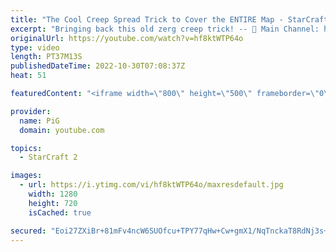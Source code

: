 ```yaml
---
title: "The Cool Creep Spread Trick to Cover the ENTIRE Map - StarCraft 2"
excerpt: "Bringing back this old zerg creep trick! -- 🐷 Main Channel: https://www.youtube.com/user/PiGstarcraft 🐷 Second Channel for Learning StarCraft 2: https://www.youtube.com/c/PiGRandom -- 🐷 Watch live at https://www.twitch.tv/x5_pig 🐷 Support PiG: https://www.patreon.com/PiGSC2 🐷 PiG’s Discord: https://discord.gg/SkhbzCM"
originalUrl: https://youtube.com/watch?v=hf8ktWTP64o
type: video
length: PT37M13S
publishedDateTime: 2022-10-30T07:08:37Z
heat: 51

featuredContent: "<iframe width=\"800\" height=\"500\" frameborder=\"0\" src=\"https://www.youtube.com/embed/hf8ktWTP64o\" allow=\"accelerometer; autoplay; encrypted-media; gyroscope; picture-in-picture\" allowfullscreen></iframe>"

provider:
  name: PiG
  domain: youtube.com

topics:
  - StarCraft 2

images:
  - url: https://i.ytimg.com/vi/hf8ktWTP64o/maxresdefault.jpg
    width: 1280
    height: 720
    isCached: true

secured: "Eoi27ZXiBr+81mFv4ncW6SUOfcu+TPY77qHw+Cw+gmX1/NqTnckaT8RdNj3s+evUal+O8NQXDAa3AF7mkGwYs1skOkwN2LSQyVPMVnocWdhiZRkoyFmVJfcGTxlIsKzTlg7JsOwQ/sUoex9c4QAJ0rbyz3emTgAZdsJtAhNkvmnaBrbeUO2V9K1lYOjV1+aImId/o5nM9IQZI+d9eqs+gRx4j7Q+KTDlmLmmY+jpZqpDfkkQLJnFp++XkNKFI+i0Hz5ljms+AqUjSaOJbsSoexO91vVnkl/jDIUJQUTmX89h40FL4ZCvSy9ckRi64vGglkesqLh4DcFrTTzFrvLa5QgizG5Sw1LbpYxJLGH6+riTroGj+R9qB+sU5gOKtNuCl2X3IVLCU3er0p4VTrh9K/oopDBu8QFZspVIK4Uz7sE=;yABbLa9C02rAH4L1SEL7Bg=="
---
```


